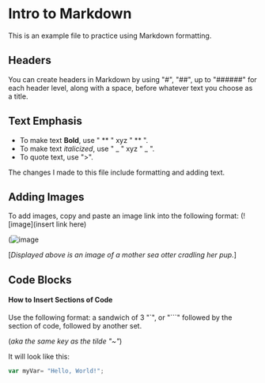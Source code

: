 # Intro to Markdown
This is an example file to practice using Markdown formatting. 

## Headers
You can create headers in Markdown by using "#", "##", up to "######" for each header level, along with a space, before whatever text you choose as a title. 

## Text Emphasis

- To make text **Bold**, use " ** " xyz " ** ".
- To make text _italicized_, use " _ " xyz " _ ".
- To quote text, use ">".

The changes I made to this file include formatting and adding text.

## Adding Images
To add images, copy and paste an image link into the following format: (![image](insert link here)

(![image](https://github.com/user-attachments/assets/fc724f1c-adb6-4bfa-b24b-a2936acdb7ed)

[_Displayed above is an image of a mother sea otter cradling her pup._]

## Code Blocks

#### How to Insert Sections of Code

Use the following format: a sandwich of 3 "`", or  "```" followed by the section of code, followed by another set.

(_aka the same key as the tilde "~"_)

It will look like this: 

```javascript
var myVar= "Hello, World!";
```










